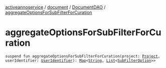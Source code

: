 [activeannoservice](../../index.md) / [document](../index.md) / [DocumentDAO](index.md) / [aggregateOptionsForSubFilterForCuration](./aggregate-options-for-sub-filter-for-curation.md)

# aggregateOptionsForSubFilterForCuration

`suspend fun aggregateOptionsForSubFilterForCuration(project: `[`Project`](../../project/-project/index.md)`, userIdentifier: `[`UserIdentifier`](../../project.userroles/-user-identifier.md)`): `[`Map`](https://kotlinlang.org/api/latest/jvm/stdlib/kotlin.collections/-map/index.html)`<`[`String`](https://kotlinlang.org/api/latest/jvm/stdlib/kotlin/-string/index.html)`, `[`List`](https://kotlinlang.org/api/latest/jvm/stdlib/kotlin.collections/-list/index.html)`<`[`SubFilterOption`](../../project.selection/-sub-filter-option/index.md)`>>`